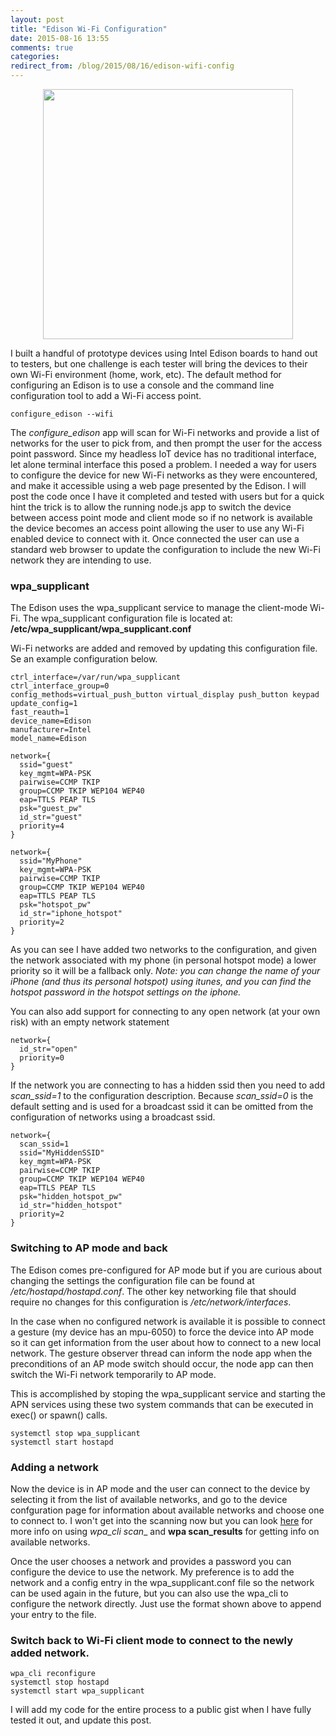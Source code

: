 ```yaml
---
layout: post
title: "Edison Wi-Fi Configuration"
date: 2015-08-16 13:55
comments: true
categories:
redirect_from: /blog/2015/08/16/edison-wifi-config
---
```


<img src="//s3.amazonaws.com/rwx-blog/IMG_4161.JPG"  style="height: 400px; display: block; margin: auto;">

I built a handful of prototype devices using Intel Edison boards to hand out to testers, but one challenge is each tester will bring the devices to their own Wi-Fi environment (home, work, etc). The default method for configuring an Edison is to use a console and the command line configuration tool to add a Wi-Fi access point.

```
configure_edison --wifi
```

The _configure_edison_ app will scan for Wi-Fi networks and provide a list of networks for the user to pick from, and then prompt the user for the access point password. Since my headless IoT device has no traditional interface, let alone terminal interface this posed a problem. I needed a way for users to configure the device for new Wi-Fi networks as they were encountered, and make it accessible using a web page presented by the Edison. I will post the code once I have it completed and tested with users but for a quick hint the trick is to allow the running node.js app to switch the device between access point mode and client mode so if no network is available the device becomes an access point allowing the user to use any Wi-Fi enabled device to connect with it. Once connected the user can use a standard web browser to update the configuration to include the new Wi-Fi network they are intending to use.


### wpa_supplicant

The Edison uses the wpa_supplicant service to manage the client-mode Wi-Fi. The wpa_supplicant configuration file is located at: __/etc/wpa_supplicant/wpa_supplicant.conf__

Wi-Fi networks are added and removed by updating this configuration file. Se an example configuration below.

```
ctrl_interface=/var/run/wpa_supplicant
ctrl_interface_group=0
config_methods=virtual_push_button virtual_display push_button keypad
update_config=1
fast_reauth=1
device_name=Edison
manufacturer=Intel
model_name=Edison

network={
  ssid="guest"
  key_mgmt=WPA-PSK
  pairwise=CCMP TKIP
  group=CCMP TKIP WEP104 WEP40
  eap=TTLS PEAP TLS
  psk="guest_pw"
  id_str="guest"
  priority=4
}

network={
  ssid="MyPhone"
  key_mgmt=WPA-PSK
  pairwise=CCMP TKIP
  group=CCMP TKIP WEP104 WEP40
  eap=TTLS PEAP TLS
  psk="hotspot_pw"
  id_str="iphone_hotspot"
  priority=2
}
```
As you can see I have added two networks to the configuration, and given the network associated with my phone (in personal hotspot mode) a lower priority so it will be a fallback only. _Note: you can change the name of your iPhone (and thus its personal hotspot) using itunes, and you can find the hotspot password in the hotspot settings on the iphone._


You can also add support for connecting to any open network (at your own risk) with an empty network statement

```
network={
  id_str="open"
  priority=0
}
```

If the network you are connecting to has a hidden ssid then you need to add _scan_ssid=1_ to the configuration description. Because _scan_ssid=0_ is the default setting and is used for a broadcast ssid it can be omitted from the configuration of networks using a broadcast ssid. 

```
network={
  scan_ssid=1
  ssid="MyHiddenSSID"
  key_mgmt=WPA-PSK
  pairwise=CCMP TKIP
  group=CCMP TKIP WEP104 WEP40
  eap=TTLS PEAP TLS
  psk="hidden_hotspot_pw"
  id_str="hidden_hotspot"
  priority=2
}
```

### Switching to AP mode and back

The Edison comes pre-configured for AP mode but if you are curious about changing the settings the configuration file can be found at _/etc/hostapd/hostapd.conf_.  The other key networking file that should require no changes for this configuration is _/etc/network/interfaces_.

In the case when no configured network is available it is possible to connect a gesture (my device has an mpu-6050) to force the device into AP mode so it can get information from the user about how to connect to a new local network. The gesture observer thread can inform the node app when the preconditions of an AP mode switch should occur, the node app can then switch the Wi-Fi network temporarily to AP mode.

This is accomplished by stoping the wpa_supplicant service and starting the APN services using these two system commands that can be executed in  exec() or spawn() calls.

```
systemctl stop wpa_supplicant
systemctl start hostapd
```

### Adding a network
Now the device is in AP mode and the user can connect to the device by selecting it from the list of available networks, and go to the device confguration page for information about available networks and choose one to connect to. I won't get into the scanning now but you can look <a href="https://goo.gl/xDxM5R" target="_blank">here</a> for more info on using _wpa_cli scan__ and __wpa scan_results__ for getting info on available networks.


Once the user chooses a network and provides a password you can configure the device to use the network. My preference is to add the network and a config entry in the wpa_supplicant.conf file so the network can be used again in the future, but you can also use the wpa_cli to configure the network directly. Just use the format shown above to append your entry to the file.

### Switch back to Wi-Fi client mode to connect to the newly added network.

```
wpa_cli reconfigure
systemctl stop hostapd
systemctl start wpa_supplicant
```

I will add my code for the entire process to a public gist when I have fully tested it out, and update this post.
